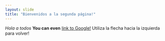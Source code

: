 ```yaml
---
layout: slide
title: "Bienvenidos a la segunda página!"
---
```

*Hola a todos* **You can even** [link to Google!](http://google.com)
Utiliza la flecha hacia la izquierda para volver!
